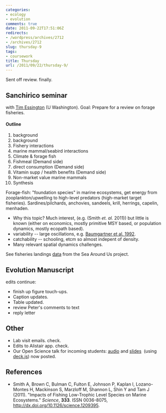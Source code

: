 ```yaml
---
categories:
- ecology
- evolution
comments: true
date: 2011-09-22T17:51:06Z
redirects:
- /wordpress/archives/2712
- /archives/2712
slug: thursday-9
tags:
- coursework
title: Thursday
url: /2011/09/22/thursday-9/
---
```


Sent off review. finally.


## Sanchirico seminar

with [Tim Essington](http://fish.washington.edu/people/essington/) (U Washington). Goal: Prepare for a review on forage fisheries.


#### Outline


1. background
2. background
3. Fishery interactions
4. marine mammal/seabird interactions
5. Climate & forage fish
6. Fishmeal (Demand side)
7. direct consumption (Demand side)
8. Vitamin supp / health benefits (Demand side)
9. Non-market value marine mammals
10. Synthesis

Forage-fish: "foundation species" in marine ecosystems, get energy from zooplankton/upwelling to high-level predators (high-market target fisheries). Sardines/pilchards, anchovies, sandeels, krill, herrings, capelin, menhaden.


* Why this topic? Much interest, (e.g. (Smith _et. al._ 2011)) but little is known (either on economics, mostly primitive MSY based, or population dynamics, mostly ecopath based).
* variability -- large oscillations, e.g. [Baumgartner et al. 1992](http://ca-seafood.ucdavis.edu/news/wetfish/wf_reading/baumgart.pdf).
* catchability -- schooling, etcm so almost indepent of density.
* Many relevant spatial dynamics challenges.


See fisheries landings [data](http://www.seaaroundus.org/global/1/1.aspx) from the Sea Around Us project.


## Evolution Manuscript


edits continue:




* finish up figure touch-ups.
* Caption updates.
* Table updated.
* review Peter's comments to text
* reply letter



## Other


* Lab visit emails. check.
* Edits to Alistair app. check.
* Our Open Science talk for incoming students: [audio](http://www.archive.org/details/ThingsIWishIKnewThreeYearsAgo-ByTheDavisOpenScienceGroup&reCache=1) and [slides](http://hazelnusse.github.com/DOS_WOW2011/)  (using [deck.js](http://imakewebthings.github.com/deck.js/)) now posted.


## References


- Smith A, Brown C, Bulman C, Fulton E, Johnson P, Kaplan I, Lozano-Montes H, Mackinson S, Marzloff M, Shannon L, Shin Y and Tam J (2011).
"Impacts of Fishing Low-Trophic Level Species on Marine Ecosystems."
*Science*, **333**.
ISSN 0036-8075, <a href="http://dx.doi.org/10.1126/science.1209395">http://dx.doi.org/10.1126/science.1209395</a>.

